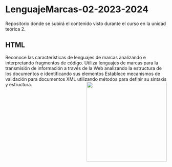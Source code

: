 # LenguajeMarcas-02-2023-2024
Repositorio donde se subirá el contenido visto durante el curso en la unidad teórica 2.

<h2>HTML</h2>
Reconoce las características de lenguajes de marcas analizando e interpretando fragmentos de código.
Utiliza lenguajes de marcas para la transmisión de información a través de la Web analizando la estructura de los documentos e identificando sus elementos
Establece mecanismos de validación para documentos XML utilizando métodos para definir su sintaxis y estructura.
<picture> <img align="right" src="https://github.com/7oSkaaa/7oSkaaa/blob/main/Images/Right_Side.gif?raw=true" width = 250px></picture>
